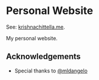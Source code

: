 # Personal Website

See: [krishnachittella.me](https://krishnachittella.me).

My personal website. 
## Acknowledgements

* Special thanks to [@mldangelo](https://github.com/mldangelo)
